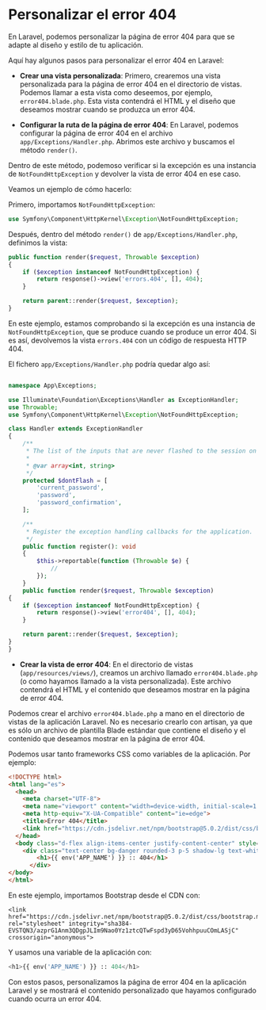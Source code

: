 # Personalizar el error 404

En Laravel, podemos personalizar la página de error 404 para que se adapte al diseño y estilo de tu aplicación.

Aquí hay algunos pasos para personalizar el error 404 en Laravel:

- **Crear una vista personalizada**: Primero, crearemos una vista personalizada para la página de error 404 en el directorio de vistas. Podemos llamar a esta vista como deseemos, por ejemplo, `error404.blade.php`. Esta vista contendrá el HTML y el diseño que deseamos mostrar cuando se produzca un error 404.

- **Configurar la ruta de la página de error 404**: En Laravel, podemos configurar la página de error 404 en el archivo `app/Exceptions/Handler.php`. Abrimos este archivo y buscamos el método `render()`.

Dentro de este método, podemoso verificar si la excepción es una instancia de `NotFoundHttpException` y devolver la vista de error 404 en ese caso.

Veamos un ejemplo de cómo hacerlo:


Primero, importamos `NotFoundHttpException`:

``` php
use Symfony\Component\HttpKernel\Exception\NotFoundHttpException;
```

Después, dentro del método `render()` de `app/Exceptions/Handler.php`, definimos la vista:

``` php
public function render($request, Throwable $exception)
{
    if ($exception instanceof NotFoundHttpException) {
        return response()->view('errors.404', [], 404);
    }

    return parent::render($request, $exception);
}
```

En este ejemplo, estamos comprobando si la excepción es una instancia de `NotFoundHttpException`, que se produce cuando se produce un error 404. Si es así, devolvemos la vista `errors.404` con un código de respuesta HTTP 404.

El fichero `app/Exceptions/Handler.php` podría quedar algo así:

``` php

namespace App\Exceptions;

use Illuminate\Foundation\Exceptions\Handler as ExceptionHandler;
use Throwable;
use Symfony\Component\HttpKernel\Exception\NotFoundHttpException;

class Handler extends ExceptionHandler
{
    /**
     * The list of the inputs that are never flashed to the session on validation exceptions.
     *
     * @var array<int, string>
     */
    protected $dontFlash = [
        'current_password',
        'password',
        'password_confirmation',
    ];

    /**
     * Register the exception handling callbacks for the application.
     */
    public function register(): void
    {
        $this->reportable(function (Throwable $e) {
            //
        });
    }
    public function render($request, Throwable $exception)
{
    if ($exception instanceof NotFoundHttpException) {
        return response()->view('error404', [], 404);
    }

    return parent::render($request, $exception);
}
}
```

- **Crear la vista de error 404**: En el directorio de vistas (`app/resources/views/`), creamos un archivo llamado `error404.blade.php` (o como hayamos llamado a la vista personalizada). Este archivo contendrá el HTML y el contenido que deseamos mostrar en la página de error 404.

Podemos crear el archivo `error404.blade.php` a mano en el directorio de vistas de la aplicación Laravel. No es necesario crearlo con artisan, ya que es sólo un archivo de plantilla Blade estándar que contiene el diseño y el contenido que deseamos mostrar en la página de error 404.

Podemos usar tanto frameworks CSS como variables de la aplicación. Por ejemplo:

``` html
<!DOCTYPE html>
<html lang="es">
  <head>
    <meta charset="UTF-8">
    <meta name="viewport" content="width=device-width, initial-scale=1.0">
    <meta http-equiv="X-UA-Compatible" content="ie=edge">
    <title>Error 404</title>
    <link href="https://cdn.jsdelivr.net/npm/bootstrap@5.0.2/dist/css/bootstrap.min.css" rel="stylesheet" integrity="sha384-EVSTQN3/azprG1Anm3QDgpJLIm9Nao0Yz1ztcQTwFspd3yD65VohhpuuCOmLASjC" crossorigin="anonymous">
  </head>
  <body class="d-flex align-items-center justify-content-center" style="min-height: 100vh;" >
    <div class="text-center bg-danger rounded-3 p-5 shadow-lg text-white">
        <h1>{{ env('APP_NAME') }} :: 404</h1>
      </div>
</body>
</html>
```

En este ejemplo, importamos Bootstrap desde el CDN con:

```
<link href="https://cdn.jsdelivr.net/npm/bootstrap@5.0.2/dist/css/bootstrap.min.css" rel="stylesheet" integrity="sha384-EVSTQN3/azprG1Anm3QDgpJLIm9Nao0Yz1ztcQTwFspd3yD65VohhpuuCOmLASjC" crossorigin="anonymous">
```

Y usamos una variable de la aplicación con:

``` php
<h1>{{ env('APP_NAME') }} :: 404</h1>
```

Con estos pasos, personalizamos la página de error 404 en la aplicación Laravel y se mostrará el contenido personalizado que hayamos configurado cuando ocurra un error 404.
